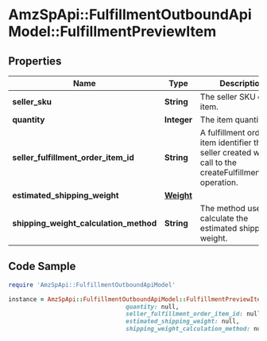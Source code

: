 # AmzSpApi::FulfillmentOutboundApiModel::FulfillmentPreviewItem

## Properties

Name | Type | Description | Notes
------------ | ------------- | ------------- | -------------
**seller_sku** | **String** | The seller SKU of the item. | 
**quantity** | **Integer** | The item quantity. | 
**seller_fulfillment_order_item_id** | **String** | A fulfillment order item identifier that the seller created with a call to the createFulfillmentOrder operation. | 
**estimated_shipping_weight** | [**Weight**](Weight.md) |  | [optional] 
**shipping_weight_calculation_method** | **String** | The method used to calculate the estimated shipping weight. | [optional] 

## Code Sample

```ruby
require 'AmzSpApi::FulfillmentOutboundApiModel'

instance = AmzSpApi::FulfillmentOutboundApiModel::FulfillmentPreviewItem.new(seller_sku: null,
                                 quantity: null,
                                 seller_fulfillment_order_item_id: null,
                                 estimated_shipping_weight: null,
                                 shipping_weight_calculation_method: null)
```


